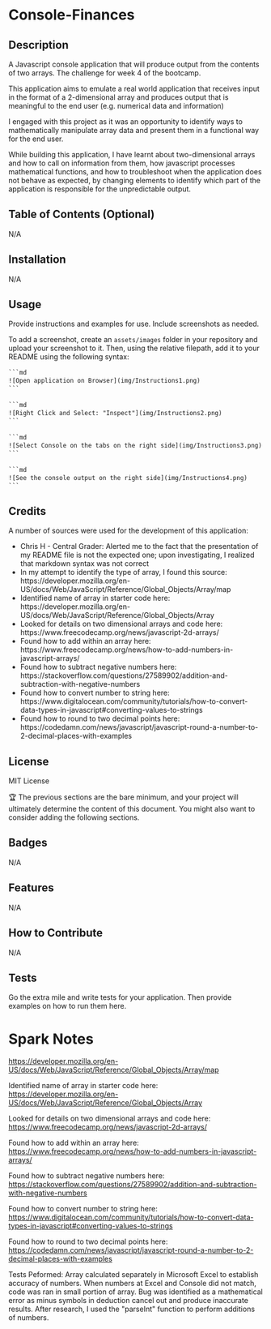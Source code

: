 # Console-Finances

## Description

A Javascript console application that will produce output from the contents of two arrays. The challenge for week 4 of the bootcamp.

This application aims to emulate a real world application that receives input in the format of a 2-dimensional array and produces output that is meaningful to the end user (e.g. numerical data and information)

I engaged with this project as it was an opportunity to identify ways to mathematically manipulate array data and present them in a functional way for the end user.

While building this application, I have learnt about two-dimensional arrays and how to call on information from them, how javascript processes mathematical functions, and how to troubleshoot when the application does not behave as expected, by changing elements to identify which part of the application is responsible for the unpredictable output.

## Table of Contents (Optional)

N/A

## Installation

N/A

## Usage

Provide instructions and examples for use. Include screenshots as needed.

To add a screenshot, create an `assets/images` folder in your repository and upload your screenshot to it. Then, using the relative filepath, add it to your README using the following syntax:

    ```md
    ![Open application on Browser](img/Instructions1.png)
    ```

    ```md
    ![Right Click and Select: "Inspect"](img/Instructions2.png)
    ```

    ```md
    ![Select Console on the tabs on the right side](img/Instructions3.png)
    ```

    ```md
    ![See the console output on the right side](img/Instructions4.png)
    ```

## Credits

A number of sources were used for the development of this application:


<ul>
<li>Chris H - Central Grader: Alerted me to the fact that the presentation of my README file is not the expected one; upon investigating, I realized that markdown syntax was not correct</li>
<li>In my attempt to identify the type of array, I found this source:
https://developer.mozilla.org/en-US/docs/Web/JavaScript/Reference/Global_Objects/Array/map</li>

<li>Identified name of array in starter code here:
https://developer.mozilla.org/en-US/docs/Web/JavaScript/Reference/Global_Objects/Array</li>

<li>Looked for details on two dimensional arrays and code here:
https://www.freecodecamp.org/news/javascript-2d-arrays/</li>

<li>Found how to add within an array here:
https://www.freecodecamp.org/news/how-to-add-numbers-in-javascript-arrays/</li>

<li>Found how to subtract negative numbers here:
https://stackoverflow.com/questions/27589902/addition-and-subtraction-with-negative-numbers</li>

<li>Found how to convert number to string here:
https://www.digitalocean.com/community/tutorials/how-to-convert-data-types-in-javascript#converting-values-to-strings</li>

<li>Found how to round to two decimal points here:
https://codedamn.com/news/javascript/javascript-round-a-number-to-2-decimal-places-with-examples</li>

</ul>


## License

MIT License

🏆 The previous sections are the bare minimum, and your project will ultimately determine the content of this document. You might also want to consider adding the following sections.

## Badges

N/A

## Features

N/A

## How to Contribute

N/A

## Tests

Go the extra mile and write tests for your application. Then provide examples on how to run them here.

# Spark Notes

https://developer.mozilla.org/en-US/docs/Web/JavaScript/Reference/Global_Objects/Array/map

Identified name of array in starter code here:
https://developer.mozilla.org/en-US/docs/Web/JavaScript/Reference/Global_Objects/Array

Looked for details on two dimensional arrays and code here:
https://www.freecodecamp.org/news/javascript-2d-arrays/

Found how to add within an array here:
https://www.freecodecamp.org/news/how-to-add-numbers-in-javascript-arrays/

Found how to subtract negative numbers here:
https://stackoverflow.com/questions/27589902/addition-and-subtraction-with-negative-numbers

Found how to convert number to string here:
https://www.digitalocean.com/community/tutorials/how-to-convert-data-types-in-javascript#converting-values-to-strings

Found how to round to two decimal points here:
https://codedamn.com/news/javascript/javascript-round-a-number-to-2-decimal-places-with-examples

Tests Peformed:
Array calculated separately in Microsoft Excel to establish accuracy of numbers. When numbers at Excel and Console did not match, code was ran in small portion of array. Bug was identified as a mathematical error as minus symbols in deduction cancel out and produce inaccurate results. After research, I used the "parseInt" function to perform additions of numbers.

